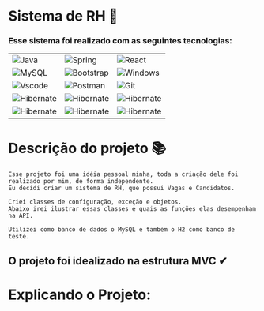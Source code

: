 
# Sistema de RH 📄

### Esse sistema foi realizado com as seguintes tecnologias:



|| | |
|-|-|-|
|![Java](https://img.shields.io/badge/java-%23ED8B00.svg?style=for-the-badge&logo=openjdk&logoColor=white)  |![Spring](https://img.shields.io/badge/spring-%236DB33F.svg?style=for-the-badge&logo=spring&logoColor=white) |![React](https://img.shields.io/badge/React-20232A?style=for-the-badge&logo=react&logoColor=61DAFB)|
![MySQL](https://img.shields.io/badge/MySQL-00000F?style=for-the-badge&logo=mysql&logoColor=white)|![Bootstrap](https://img.shields.io/badge/-boostrap-0D1117?style=for-the-badge&logo=bootstrap&labelColor=0D1117)|![Windows](https://img.shields.io/badge/Windows-000?style=for-the-badge&logo=windows&logoColor=2CA5E0)
![Vscode](https://img.shields.io/badge/Vscode-007ACC?style=for-the-badge&logo=visual-studio-code&logoColor=white)|![Postman](https://img.shields.io/badge/Postman-FF6C37.svg?style=for-the-badge&logo=Postman&logoColor=white)|![Git](https://img.shields.io/badge/GIT-E44C30?style=for-the-badge&logo=git&logoColor=white)
![Hibernate](https://img.shields.io/badge/hibernate-E44C30?style=for-the-badge&logo=Color=white)|![Hibernate](https://img.shields.io/badge/Jpa-20232A?style=for-the-badge&logo=Color=white)| ![Hibernate](https://img.shields.io/badge/Lombok-E44C30?style=for-the-badge&logo=Color=white)
![Hibernate](https://img.shields.io/badge/Swagger-E44C30?style=for-the-badge&logo=Color=white)|![Hibernate](https://img.shields.io/badge/H2-E44C322?style=for-the-badge&logo=Color=white)| ![Hibernate](https://img.shields.io/badge/Maven-%236DB33F?style=for-the-badge&logo=Color=white)



# Descrição do projeto 📚

```
Esse projeto foi uma idéia pessoal minha, toda a criação dele foi realizado por mim, de forma independente. 
Eu decidi criar um sistema de RH, que possui Vagas e Candidatos.

Criei classes de configuração, exceção e objetos. 
Abaixo irei ilustrar essas classes e quais as funções elas desempenham na API. 

Utilizei como banco de dados o MySQL e também o H2 como banco de teste.

```




## O projeto foi idealizado na estrutura MVC ✔




# Explicando o Projeto:





